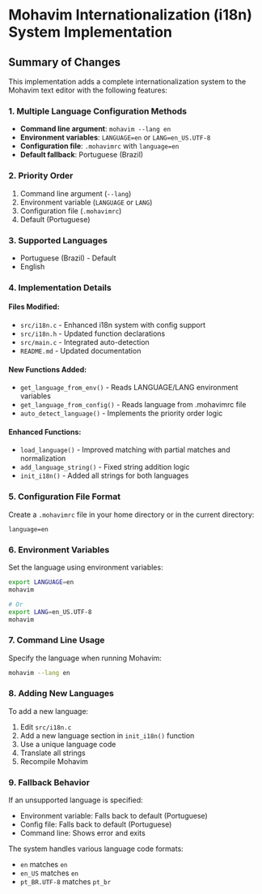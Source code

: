 # Mohavim Internationalization (i18n) System Implementation

## Summary of Changes

This implementation adds a complete internationalization system to the Mohavim text editor with the following features:

### 1. Multiple Language Configuration Methods
- **Command line argument**: `mohavim --lang en`
- **Environment variables**: `LANGUAGE=en` or `LANG=en_US.UTF-8`
- **Configuration file**: `.mohavimrc` with `language=en`
- **Default fallback**: Portuguese (Brazil)

### 2. Priority Order
1. Command line argument (`--lang`)
2. Environment variable (`LANGUAGE` or `LANG`)
3. Configuration file (`.mohavimrc`)
4. Default (Portuguese)

### 3. Supported Languages
- Portuguese (Brazil) - Default
- English

### 4. Implementation Details

#### Files Modified:
- `src/i18n.c` - Enhanced i18n system with config support
- `src/i18n.h` - Updated function declarations
- `src/main.c` - Integrated auto-detection
- `README.md` - Updated documentation

#### New Functions Added:
- `get_language_from_env()` - Reads LANGUAGE/LANG environment variables
- `get_language_from_config()` - Reads language from .mohavimrc file
- `auto_detect_language()` - Implements the priority order logic

#### Enhanced Functions:
- `load_language()` - Improved matching with partial matches and normalization
- `add_language_string()` - Fixed string addition logic
- `init_i18n()` - Added all strings for both languages

### 5. Configuration File Format

Create a `.mohavimrc` file in your home directory or in the current directory:

```
language=en
```

### 6. Environment Variables

Set the language using environment variables:

```bash
export LANGUAGE=en
mohavim

# Or
export LANG=en_US.UTF-8
mohavim
```

### 7. Command Line Usage

Specify the language when running Mohavim:

```bash
mohavim --lang en
```

### 8. Adding New Languages

To add a new language:
1. Edit `src/i18n.c`
2. Add a new language section in `init_i18n()` function
3. Use a unique language code
4. Translate all strings
5. Recompile Mohavim

### 9. Fallback Behavior

If an unsupported language is specified:
- Environment variable: Falls back to default (Portuguese)
- Config file: Falls back to default (Portuguese)
- Command line: Shows error and exits

The system handles various language code formats:
- `en` matches `en`
- `en_US` matches `en`
- `pt_BR.UTF-8` matches `pt_br`